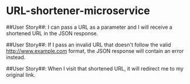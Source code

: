 # URL-shortener-microservice

##User Story##: I can pass a URL as a parameter and I will receive a shortened URL in the JSON response.

##User Story##: If I pass an invalid URL that doesn't follow the valid http://www.example.com format, the JSON response will contain an error instead.

##User Story##: When I visit that shortened URL, it will redirect me to my original link.
